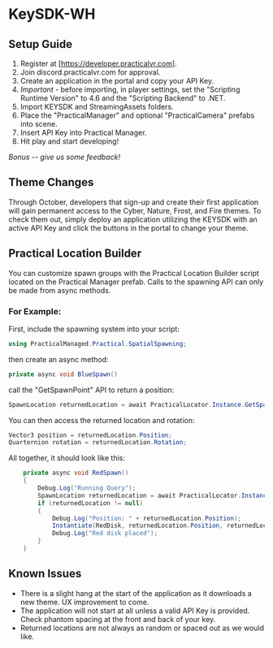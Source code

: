 # KeySDK-WH

## Setup Guide

1. Register at [https://developer.practicalvr.com].
2. Join discord.practicalvr.com for approval.
3. Create an application in the portal and copy your API Key.
4. *Important* - before importing, in player settings, set the "Scripting Runtime Version" to 4.6 and the "Scripting Backend" to .NET.
5. Import KEYSDK and StreamingAssets folders.
6. Place the "PracticalManager" and optional "PracticalCamera" prefabs into scene.
7. Insert API Key into Practical Manager.
8. Hit play and start developing!

*Bonus -- give us some feedback!*

## Theme Changes

Through October, developers that sign-up and create their first application will gain permanent access to the Cyber, Nature, Frost, and Fire themes. To check them out, simply deploy an application utilizing the KEYSDK with an active API Key and click the buttons in the portal to change your theme.

## Practical Location Builder

You can customize spawn groups with the Practical Location Builder script located on the Practical Manager prefab. Calls to the spawning API can only be made from async methods.

### For Example:

First, include the spawning system into your script:

```C#
using PracticalManaged.Practical.SpatialSpawning;
```

then create an async method:

```C#
private async void BlueSpawn()
```

call the "GetSpawnPoint" API to return a position:

```C#
SpawnLocation returnedLocation = await PracticalLocator.Instance.GetSpawnPoint("Yellow Group");
```

You can then access the returned location and rotation:

```C#
Vector3 position = returnedLocation.Position;
Quarternion rotation = returnedLocation.Rotation;
```

All together, it should look like this:

```C#
    private async void RedSpawn()
    {
        Debug.Log("Running Query");
        SpawnLocation returnedLocation = await PracticalLocator.Instance.GetSpawnPoint("Red Group");
        if (returnedLocation != null)
        {
            Debug.Log("Position: " + returnedLocation.Position);
            Instantiate(RedDisk, returnedLocation.Position, returnedLocation.Rotation);
            Debug.Log("Red disk placed");
        }
    }
```

## Known Issues

* There is a slight hang at the start of the application as it downloads a new theme. UX improvement to come.
* The application will not start at all unless a valid API Key is provided. Check phantom spacing at the front and back of your key.
* Returned locations are not always as random or spaced out as we would like.

